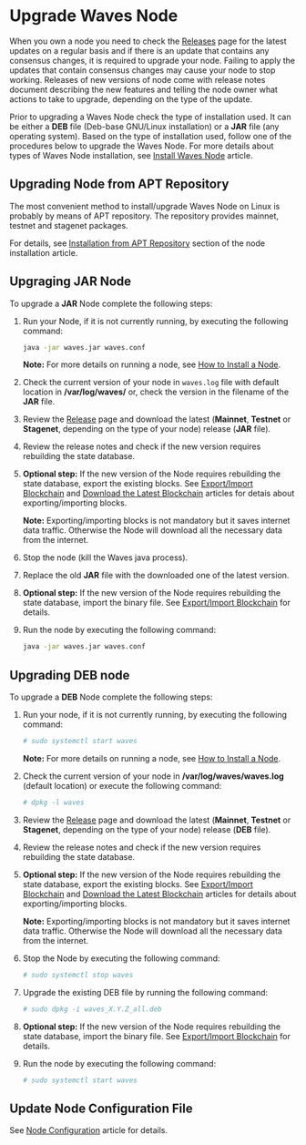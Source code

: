 # Upgrade Waves Node

When you own a node you need to check the [Releases](https://github.com/wavesplatform/Waves/releases/) page for the latest updates on a regular basis and if there is an update that contains any consensus changes, it is required to upgrade your node. Failing to apply the updates that contain consensus changes may cause your node to stop working. Releases of new versions of node come with release notes document describing the new features and telling the node owner what actions to take to upgrade, depending on the type of the update.

Prior to upgrading a Waves Node check the type of installation used. It can be either a **DEB** file (Deb-base GNU/Linux installation) or a **JAR** file (any operating system). Based on the type of installation used, follow one of the procedures below to upgrade the Waves Node. For more details about types of Waves Node installation, see [Install Waves Node](/en/waves-node/how-to-install-a-node/how-to-install-a-node) article.

## Upgrading Node from APT Repository

The most convenient method to install/upgrade Waves Node on Linux is probably by means of APT repository. The repository provides mainnet, testnet and stagenet packages.

For details, see [Installation from APT Repository](/en/waves-node/how-to-install-a-node/on-ubuntu#Installation-from-APT-Repository) section of the node installation article.

## Upgraging JAR Node

To upgrade a **JAR** Node complete the following steps:

1. Run your Node, if it is not currently running, by executing the following command:

   ```bash
   java -jar waves.jar waves.conf
   ```

   **Note:** For more details on running a node, see [How to Install a Node](/en/waves-node/how-to-install-a-node/how-to-install-a-node).

2. Check the current version of your node in `waves.log` file with default location in **/var/log/waves/** or, check the version in the filename of the **JAR** file.
3. Review the [Release](https://github.com/wavesplatform/Waves/releases) page and download the latest (**Mainnet**, **Testnet** or **Stagenet**, depending on the type of your node) release (**JAR** file).
4. Review the release notes and check if the new version requires rebuilding the state database.
5. **Optional step:** If the new version of the Node requires rebuilding the state database, export the existing blocks.
See [Export/Import Blockchain](/en/waves-node/options-for-getting-actual-blockchain/import-from-the-blockchain) and [Download the Latest Blockchain](/en/waves-node/options-for-getting-actual-blockchain/state-downloading-and-applying) articles for detais about exporting/importing blocks.

   **Note:** Exporting/importing blocks is not mandatory but it saves internet data traffic. Otherwise the Node will download all the necessary data from the internet.

6. Stop the node (kill the Waves java process).

7. Replace the old **JAR** file with the downloaded one of the latest version.

8. **Optional step:** If the new version of the Node requires rebuilding the state database, import the binary file. See [Export/Import Blockchain](/en/waves-node/options-for-getting-actual-blockchain/import-from-the-blockchain) for details.

9. Run the node by executing the following command:

   ```bash
   java -jar waves.jar waves.conf
   ```

## Upgrading DEB node

To upgrade a **DEB** Node complete the following steps:

1. Run your node, if it is not currently running, by executing the following command:

   ```bash
   # sudo systemctl start waves
   ```

   **Note:** For more details on running a node, see [How to Install a Node](/en/waves-node/how-to-install-a-node/how-to-install-a-node).

2. Check the current version of your node in **/var/log/waves/waves.log** (default location) or execute the following command:

   ```bash
   # dpkg -l waves
   ```

3. Review the [Release](https://github.com/wavesplatform/Waves/releases) page and download the latest (**Mainnet**, **Testnet** or **Stagenet**, depending on the type of your node) release (**DEB** file).
4. Review the release notes and check if the new version requires rebuilding the state database.
5. **Optional step:** If the new version of the Node requires rebuilding the state database, export the existing blocks.
See [Export/Import Blockchain](/en/waves-node/options-for-getting-actual-blockchain/import-from-the-blockchain) and [Download the Latest Blockchain](/en/waves-node/options-for-getting-actual-blockchain/state-downloading-and-applying) articles for details about exporting/importing blocks.

   **Note:** Exporting/importing blocks is not mandatory but it saves internet data traffic. Otherwise the Node will download all the necessary data from the internet.

6. Stop the Node by executing the following command:

   ```bash
   # sudo systemctl stop waves
   ```

7. Upgrade the existing DEB file by running the following command:

   ```bash
   # sudo dpkg -i waves_X.Y.Z_all.deb
   ```

8. **Optional step:** If the new version of the Node requires rebuilding the state database, import the binary file. See [Export/Import Blockchain](/en/waves-node/options-for-getting-actual-blockchain/import-from-the-blockchain) for details.

9. Run the node by executing the following command:

   ```bash
   # sudo systemctl start waves
   ```

## Update Node Configuration File

See [Node Configuration](/en/waves-node/node-configuration) article for details.
